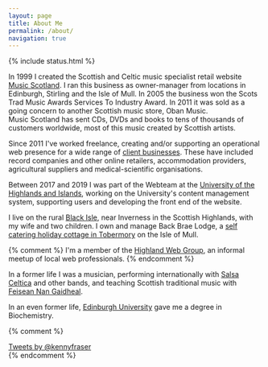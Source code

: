 ```yaml
---
layout: page
title: About Me
permalink: /about/
navigation: true
---
```


{% include status.html %}

In <time datetime="1999">1999</time> I created the Scottish and Celtic music specialist retail website [Music Scotland](//www.musicscotland.com/).
I ran this business as owner-manager from locations in Edinburgh, Stirling and the Isle of Mull.
In <time datetime="2005">2005</time> the business won the <span itemprop="award">Scots Trad Music Awards Services To Industry Award</span>.
In <time datetime="2011">2011</time> it was sold as a going concern to another Scottish music store, Oban Music.  
Music Scotland has sent CDs, DVDs and books to tens of thousands of customers worldwide, most of this music created by Scottish artists.

Since <time datetime="2011">2011</time> I've worked freelance, creating and/or supporting an operational web presence for a wide range of [client businesses](/clients).  These have included record companies and other online retailers, accommodation providers, agricultural suppliers and medical-scientific organisations.

Between 2017 and 2019 I was part of the Webteam at the [University of the Highlands and Islands](//www.uhi.ac.uk/en/), working on the University's content management system, supporting users and developing the front end of the website.

I live on the rural [Black Isle](//www.black-isle.info/), near Inverness in the Scottish Highlands, with my wife and two children.  I own and manage Back Brae Lodge, a [self catering holiday cottage in Tobermory](//mull.co) on the Isle of Mull.  

{% comment %}
I'm a member of the [Highland Web Group](//www.meetup.com/Highland-Web-Group/), an informal meetup of local web professionals.
{% endcomment %}

In a former life I was a musician, performing internationally with [Salsa Celtica](//salsaceltica.com) and other bands, and teaching Scottish traditional music with [Feisean Nan Gaidheal](//feisean.org/). 

In an even former life, [Edinburgh University](//www.ed.ac.uk/) gave me a degree in Biochemistry.

{% comment %}
<div class="twitter-widget">
  <a class="twitter-timeline" href="https://twitter.com/kennyfraser" data-widget-id="698885778512936960">Tweets by
    @kennyfraser</a>
  <script>!function (d, s, id) {
    var js, fjs = d.getElementsByTagName(s)[0], p = /^http:/.test(d.location) ? 'http' : 'https';
    if (!d.getElementById(id)) {
      js = d.createElement(s);
      js.id = id;
      js.src = p + "://platform.twitter.com/widgets.js";
      fjs.parentNode.insertBefore(js, fjs);
    }
  }(document, "script", "twitter-wjs");</script>
</div>
{% endcomment %}